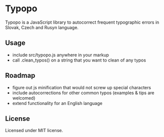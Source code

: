 # Typopo

Typopo is a JavaScript library to autocorrect frequent typographic errors in Slovak, Czech and Rusyn language.

## Usage
* include src/typopo.js anywhere in your markup
* call .clean_typos() on a string that you want to clean of any typos


## Roadmap
* figure out js minification that would not screw up special characters
* include autocorrections for other common typos (examples & tips are welcomed)
* extend functionality for an English language


## License
Licensed under MIT license.
